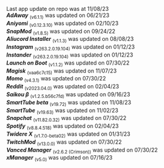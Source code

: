 Last app update on repo was at 11/08/23   
***AdAway*** <sub>(v6.1.1)</sub> was updated on 06/21/23   
***Aniyomi*** <sub>(v0.12.3.10)</sub> was updated on 02/10/23   
***SnapMod*** <sub>(v1.8.5)</sub> was updated on 09/24/22   
***Aliucord Installer*** <sub>(v1.1.3)</sub> was updated on 08/08/23   
***Instagram*** <sub>(v263.2.0.19.104)</sub> was updated on 01/12/23   
***Instander*** <sub>(v263.2.0.19.104)</sub> was updated on 01/12/23   
***Launch on Boot*** <sub>(v1.1.2)</sub> was updated on 07/30/22   
***Magisk*** <sub>(vaa6c7c15)</sub> was updated on 11/07/23   
***Momo*** <sub>(v4.3.1)</sub> was updated on 07/30/22   
***Reddit*** <sub>(v2023.04.0)</sub> was updated on 02/04/23   
***Saikou β*** <sub>(v1.2.5.b56c7fd)</sub> was updated on 09/16/23   
***SmartTube beta*** <sub>(v19.72)</sub> was updated on 11/08/23   
***SmartTube*** <sub>(v19.63)</sub> was updated on 11/02/23   
***Snapchat*** <sub>(v11.82.0.32)</sub> was updated on 07/30/22   
***Spotify*** <sub>(v8.8.4.518)</sub> was updated on 02/04/23   
***Twidere X*** <sub>(v1.7.0-beta02)</sub> was updated on 01/31/23   
***TwitchMod*** <sub>(v13.0.0)</sub> was updated on 07/30/22   
***Vanced Manager*** <sub>(v2.6.2 (Crimson))</sub> was updated on 07/30/22   
***xManager*** <sub>(v5.0)</sub> was updated on 07/16/23   
